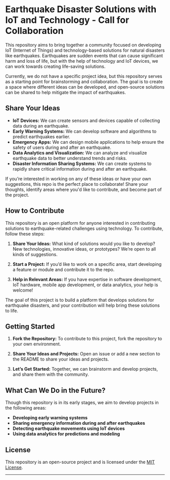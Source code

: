 # Earthquake Disaster Solutions with IoT and Technology - Call for Collaboration

This repository aims to bring together a community focused on developing IoT (Internet of Things) and technology-based solutions for natural disasters like earthquakes. Earthquakes are sudden events that can cause significant harm and loss of life, but with the help of technology and IoT devices, we can work towards creating life-saving solutions.

Currently, we do not have a specific project idea, but this repository serves as a starting point for brainstorming and collaboration. The goal is to create a space where different ideas can be developed, and open-source solutions can be shared to help mitigate the impact of earthquakes.

## Share Your Ideas

- **IoT Devices:** We can create sensors and devices capable of collecting data during an earthquake.
- **Early Warning Systems:** We can develop software and algorithms to predict earthquakes earlier.
- **Emergency Apps:** We can design mobile applications to help ensure the safety of users during and after an earthquake.
- **Data Analytics and Visualization:** We can analyze and visualize earthquake data to better understand trends and risks.
- **Disaster Information Sharing Systems:** We can create systems to rapidly share critical information during and after an earthquake.

If you’re interested in working on any of these ideas or have your own suggestions, this repo is the perfect place to collaborate! Share your thoughts, identify areas where you'd like to contribute, and become part of the project.

## How to Contribute

This repository is an open platform for anyone interested in contributing solutions to earthquake-related challenges using technology. To contribute, follow these steps:

1. **Share Your Ideas:** What kind of solutions would you like to develop? New technologies, innovative ideas, or prototypes? We’re open to all kinds of suggestions.
   
2. **Start a Project:** If you’d like to work on a specific area, start developing a feature or module and contribute it to the repo.
   
3. **Help in Relevant Areas:** If you have expertise in software development, IoT hardware, mobile app development, or data analytics, your help is welcome!

The goal of this project is to build a platform that develops solutions for earthquake disasters, and your contribution will help bring these solutions to life.

## Getting Started

1. **Fork the Repository:** To contribute to this project, fork the repository to your own environment.

2. **Share Your Ideas and Projects:** Open an issue or add a new section to the README to share your ideas and projects.

3. **Let’s Get Started:** Together, we can brainstorm and develop projects, and share them with the community.

## What Can We Do in the Future?

Though this repository is in its early stages, we aim to develop projects in the following areas:

- **Developing early warning systems**
- **Sharing emergency information during and after earthquakes**
- **Detecting earthquake movements using IoT devices**
- **Using data analytics for predictions and modeling**

## License

This repository is an open-source project and is licensed under the [MIT License](LICENSE).

---
